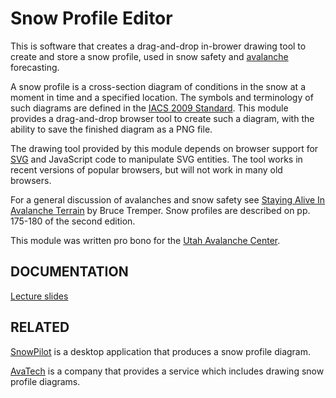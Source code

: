 <h1>Snow Profile Editor</h1>

This is software that creates a drag-and-drop in-brower drawing tool
to create and store a snow profile, used in snow safety and
<a href="http://en.wikipedia.org/wiki/Avalanche">avalanche</a>
forecasting. 

A snow profile is a cross-section diagram of conditions in the snow at
a moment in time and a specified location. The symbols and terminology
of such diagrams are defined in the
<a
href="http://www.cryosphericsciences.org/products/snowClassification/snowclass_2009-11-23-tagged-highres.pdf">IACS
 2009 Standard</a>. This module
provides a drag-and-drop browser tool to create such a diagram, with
the ability to save the finished diagram as a PNG file.

The drawing tool provided by this module depends on browser support
for
<a href="http://en.wikipedia.org/wiki/Scalable_Vector_Graphics">SVG</a>
and JavaScript code to manipulate SVG entities. The tool works
in recent versions of popular browsers, but will not work in many old
browsers.

For a general discussion of avalanches and snow safety see
<a
href="http://www.mountaineersbooks.org/Staying-Alive-in-Avalanche-Terrain-2nd-Ed-P512.aspx">Staying
Alive In Avalanche Terrain</a> by Bruce Tremper. Snow profiles are
described on pp. 175-180 of the second edition. 

This module was written pro bono for the
<a href="http://utahavalanchecenter.org/">Utah Avalanche Center</a>.

<h2>DOCUMENTATION</H2>

<a href="https://docs.google.com/presentation/d/1ymNkf6GJataJT_PnTlH6wCVYllsk3RP9Rzj6jmZIrAE/edit?usp=sharing">Lecture slides</a>

<h2>RELATED</h2>

<a href="http://snowpilot.org/">SnowPilot</a> is a desktop application
that produces a snow profile diagram.

<a href="http://www.avatech.com/">AvaTech</a> is a company that
provides a service which includes drawing snow profile diagrams.
